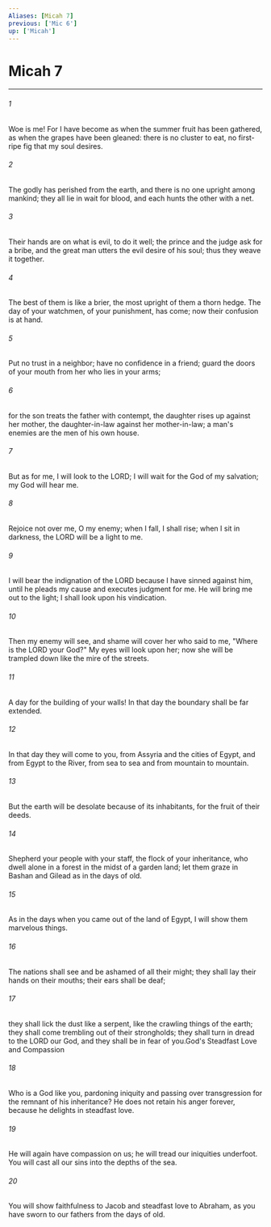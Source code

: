 ```yaml
---
Aliases: [Micah 7]
previous: ['Mic 6']
up: ['Micah']
---
```

# Micah 7

***

 

###### 1 
Woe is me! For I have become 
 as when the summer fruit has been gathered, 
 as when the grapes have been gleaned: 
 there is no cluster to eat, 
 no first-ripe fig that my soul desires. 
 
 

###### 2 
The godly has perished from the earth, 
 and there is no one upright among mankind; 
 they all lie in wait for blood, 
 and each hunts the other with a net. 
 
 

###### 3 
Their hands are on what is evil, to do it well; 
 the prince and the judge ask for a bribe, 
 and the great man utters the evil desire of his soul; 
 thus they weave it together. 
 
 

###### 4 
The best of them is like a brier, 
 the most upright of them a thorn hedge. 
 The day of your watchmen, of your punishment, has come; 
 now their confusion is at hand. 
 
 

###### 5 
Put no trust in a neighbor; 
 have no confidence in a friend; 
 guard the doors of your mouth 
 from her who lies in your arms; 
 
 

###### 6 
for the son treats the father with contempt, 
 the daughter rises up against her mother, 
 the daughter-in-law against her mother-in-law; 
 a man's enemies are the men of his own house. 
 
 

###### 7 
But as for me, I will look to the LORD; 
 I will wait for the God of my salvation; 
 my God will hear me.
 
 

###### 8 
Rejoice not over me, O my enemy; 
 when I fall, I shall rise; 
 when I sit in darkness, 
 the LORD will be a light to me. 
 
 

###### 9 
I will bear the indignation of the LORD 
 because I have sinned against him, 
 until he pleads my cause 
 and executes judgment for me. 
 He will bring me out to the light; 
 I shall look upon his vindication. 
 
 

###### 10 
Then my enemy will see, 
 and shame will cover her who said to me, 
 "Where is the LORD your God?" 
 My eyes will look upon her; 
 now she will be trampled down 
 like the mire of the streets.
 
 

###### 11 
A day for the building of your walls! 
 In that day the boundary shall be far extended. 
 
 

###### 12 
In that day they will come to you, 
 from Assyria and the cities of Egypt, 
 and from Egypt to the River, 
 from sea to sea and from mountain to mountain. 
 
 

###### 13 
But the earth will be desolate 
 because of its inhabitants, 
 for the fruit of their deeds.
 
 

###### 14 
Shepherd your people with your staff, 
 the flock of your inheritance, 
 who dwell alone in a forest 
 in the midst of a garden land; 
 let them graze in Bashan and Gilead 
 as in the days of old. 
 
 

###### 15 
As in the days when you came out of the land of Egypt, 
 I will show them marvelous things. 
 
 

###### 16 
The nations shall see and be ashamed of all their might; 
 they shall lay their hands on their mouths; 
 their ears shall be deaf; 
 
 

###### 17 
they shall lick the dust like a serpent, 
 like the crawling things of the earth; 
 they shall come trembling out of their strongholds; 
 they shall turn in dread to the LORD our God, 
 and they shall be in fear of you.God's Steadfast Love and Compassion
 
 

###### 18 
Who is a God like you, pardoning iniquity 
 and passing over transgression 
 for the remnant of his inheritance? 
 He does not retain his anger forever, 
 because he delights in steadfast love. 
 
 

###### 19 
He will again have compassion on us; 
 he will tread our iniquities underfoot. 
 You will cast all our sins 
 into the depths of the sea. 
 
 

###### 20 
You will show faithfulness to Jacob 
 and steadfast love to Abraham, 
 as you have sworn to our fathers 
 from the days of old.
 
